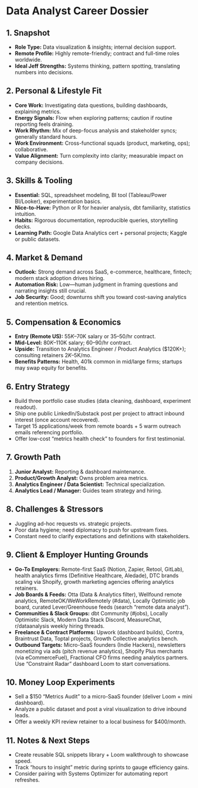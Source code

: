 # Data Analyst Career Dossier

## 1. Snapshot
- **Role Type:** Data visualization & insights; internal decision support.
- **Remote Profile:** Highly remote-friendly; contract and full-time roles worldwide.
- **Ideal Jeff Strengths:** Systems thinking, pattern spotting, translating numbers into decisions.

## 2. Personal & Lifestyle Fit
- **Core Work:** Investigating data questions, building dashboards, explaining metrics.
- **Energy Signals:** Flow when exploring patterns; caution if routine reporting feels draining.
- **Work Rhythm:** Mix of deep-focus analysis and stakeholder syncs; generally standard hours.
- **Work Environment:** Cross-functional squads (product, marketing, ops); collaborative.
- **Value Alignment:** Turn complexity into clarity; measurable impact on company decisions.

## 3. Skills & Tooling
- **Essential:** SQL, spreadsheet modeling, BI tool (Tableau/Power BI/Looker), experimentation basics.
- **Nice-to-Have:** Python or R for heavier analysis, dbt familiarity, statistics intuition.
- **Habits:** Rigorous documentation, reproducible queries, storytelling decks.
- **Learning Path:** Google Data Analytics cert + personal projects; Kaggle or public datasets.

## 4. Market & Demand
- **Outlook:** Strong demand across SaaS, e-commerce, healthcare, fintech; modern stack adoption drives hiring.
- **Automation Risk:** Low—human judgment in framing questions and narrating insights still crucial.
- **Job Security:** Good; downturns shift you toward cost-saving analytics and retention metrics.

## 5. Compensation & Economics
- **Entry (Remote US):** $55K–$70K salary or $35–$50/hr contract.
- **Mid-Level:** $80K–$110K salary; $60–$90/hr contract.
- **Upside:** Transition to Analytics Engineer / Product Analytics ($120K+); consulting retainers $2K–$5K/mo.
- **Benefits Patterns:** Health, 401k common in mid/large firms; startups may swap equity for benefits.

## 6. Entry Strategy
- Build three portfolio case studies (data cleaning, dashboard, experiment readout).
- Ship one public LinkedIn/Substack post per project to attract inbound interest (once account recovered).
- Target 15 applications/week from remote boards + 5 warm outreach emails referencing portfolio.
- Offer low-cost “metrics health check” to founders for first testimonial.

## 7. Growth Path
1. **Junior Analyst:** Reporting & dashboard maintenance.  
2. **Product/Growth Analyst:** Owns problem area metrics.  
3. **Analytics Engineer / Data Scientist:** Technical specialization.  
4. **Analytics Lead / Manager:** Guides team strategy and hiring.

## 8. Challenges & Stressors
- Juggling ad-hoc requests vs. strategic projects.
- Poor data hygiene; need diplomacy to push for upstream fixes.
- Constant need to clarify expectations and definitions with stakeholders.

## 9. Client & Employer Hunting Grounds
- **Go-To Employers:** Remote-first SaaS (Notion, Zapier, Retool, GitLab), health analytics firms (Definitive Healthcare, Aledade), DTC brands scaling via Shopify, growth marketing agencies offering analytics retainers.
- **Job Boards & Feeds:** Otta (Data & Analytics filter), Wellfound remote analytics, RemoteOK/WeWorkRemotely (#data), Locally Optimistic job board, curated Lever/Greenhouse feeds (search “remote data analyst”).
- **Communities & Slack Groups:** dbt Community (#jobs), Locally Optimistic Slack, Modern Data Stack Discord, MeasureChat, r/dataanalysis weekly hiring threads.
- **Freelance & Contract Platforms:** Upwork (dashboard builds), Contra, Braintrust Data, Toptal projects, Growth Collective analytics bench.
- **Outbound Targets:** Micro-SaaS founders (Indie Hackers), newsletters monetizing via ads (pitch revenue analytics), Shopify Plus merchants (via eCommerceFuel), Fractional CFO firms needing analytics partners. Use “Constraint Radar” dashboard Loom to start conversations.

## 10. Money Loop Experiments
- Sell a $150 “Metrics Audit” to a micro-SaaS founder (deliver Loom + mini dashboard).
- Analyze a public dataset and post a viral visualization to drive inbound leads.
- Offer a weekly KPI review retainer to a local business for $400/month.

## 11. Notes & Next Steps
- Create reusable SQL snippets library + Loom walkthrough to showcase speed.
- Track “hours to insight” metric during sprints to gauge efficiency gains.
- Consider pairing with Systems Optimizer for automating report refreshes.
